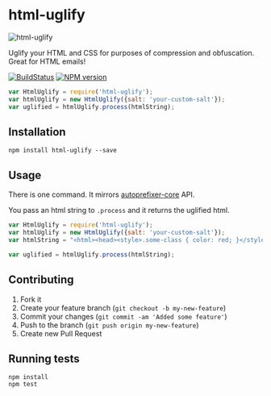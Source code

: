 # html-uglify

![html-uglify](../master/html-uglify.png?raw=true)

Uglify your HTML and CSS for purposes of compression and obfuscation. Great for HTML emails!

[![BuildStatus](https://travis-ci.org/RebelMail/html-uglify.png?branch=master)](https://travis-ci.org/RebelMail/html-uglify)
[![NPM version](https://badge.fury.io/js/html-uglify.png)](http://badge.fury.io/js/html-uglify)

```javascript
var HtmlUglify = require('html-uglify');
var htmlUglify = new HtmlUglify({salt: 'your-custom-salt'});
var uglified = htmlUglify.process(htmlString);
```

## Installation

```
npm install html-uglify --save
```

## Usage

There is one command. It mirrors [autoprefixer-core](https://github.com/postcss/autoprefixer-core) API.

You pass an html string to `.process` and it returns the uglified html.

```javascript
var HtmlUglify = require('html-uglify');
var htmlUglify = new HtmlUglify({salt: 'your-custom-salt'});
var htmlString = "<html><head><style>.some-class { color: red; }</style></head><body><h1 class='some-class'>Hello</h1></body></html>";

var uglified = htmlUglify.process(htmlString);
```

## Contributing

1. Fork it
2. Create your feature branch (`git checkout -b my-new-feature`)
3. Commit your changes (`git commit -am 'Added some feature'`)
4. Push to the branch (`git push origin my-new-feature`)
5. Create new Pull Request

## Running tests

```
npm install
npm test
```

